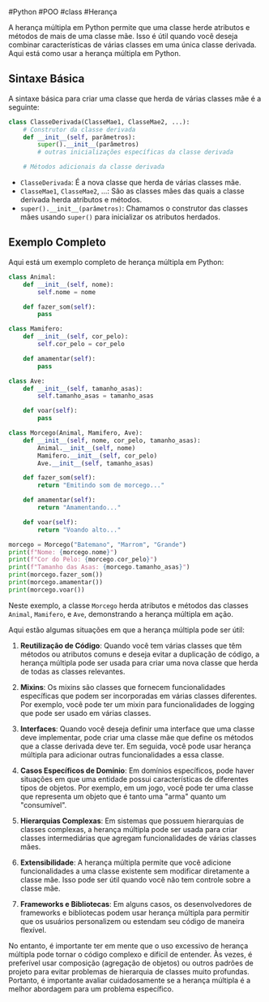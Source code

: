 #Python #POO #class #Herança 

A herança múltipla em Python permite que uma classe herde atributos e métodos de mais de uma classe mãe. Isso é útil quando você deseja combinar características de várias classes em uma única classe derivada. Aqui está como usar a herança múltipla em Python.

## Sintaxe Básica

A sintaxe básica para criar uma classe que herda de várias classes mãe é a seguinte:

```python
class ClasseDerivada(ClasseMae1, ClasseMae2, ...):
    # Construtor da classe derivada
    def __init__(self, parâmetros):
        super().__init__(parâmetros)
        # outras inicializações específicas da classe derivada

    # Métodos adicionais da classe derivada
```

- `ClasseDerivada`: É a nova classe que herda de várias classes mãe.
- `ClasseMae1`, `ClasseMae2`, ...: São as classes mães das quais a classe derivada herda atributos e métodos.
- `super().__init__(parâmetros)`: Chamamos o construtor das classes mães usando `super()` para inicializar os atributos herdados.

## Exemplo Completo

Aqui está um exemplo completo de herança múltipla em Python:

```python
class Animal:
    def __init__(self, nome):
        self.nome = nome

    def fazer_som(self):
        pass

class Mamifero:
    def __init__(self, cor_pelo):
        self.cor_pelo = cor_pelo

    def amamentar(self):
        pass

class Ave:
    def __init__(self, tamanho_asas):
        self.tamanho_asas = tamanho_asas

    def voar(self):
        pass

class Morcego(Animal, Mamifero, Ave):
    def __init__(self, nome, cor_pelo, tamanho_asas):
        Animal.__init__(self, nome)
        Mamifero.__init__(self, cor_pelo)
        Ave.__init__(self, tamanho_asas)

    def fazer_som(self):
        return "Emitindo som de morcego..."

    def amamentar(self):
        return "Amamentando..."

    def voar(self):
        return "Voando alto..."

morcego = Morcego("Batemano", "Marrom", "Grande")
print(f"Nome: {morcego.nome}")
print(f"Cor do Pelo: {morcego.cor_pelo}")
print(f"Tamanho das Asas: {morcego.tamanho_asas}")
print(morcego.fazer_som())
print(morcego.amamentar())
print(morcego.voar())
```

Neste exemplo, a classe `Morcego` herda atributos e métodos das classes `Animal`, `Mamifero`, e `Ave`, demonstrando a herança múltipla em ação.

Aqui estão algumas situações em que a herança múltipla pode ser útil:

1. **Reutilização de Código**: Quando você tem várias classes que têm métodos ou atributos comuns e deseja evitar a duplicação de código, a herança múltipla pode ser usada para criar uma nova classe que herda de todas as classes relevantes.

2. **Mixins**: Os mixins são classes que fornecem funcionalidades específicas que podem ser incorporadas em várias classes diferentes. Por exemplo, você pode ter um mixin para funcionalidades de logging que pode ser usado em várias classes.

3. **Interfaces**: Quando você deseja definir uma interface que uma classe deve implementar, pode criar uma classe mãe que define os métodos que a classe derivada deve ter. Em seguida, você pode usar herança múltipla para adicionar outras funcionalidades a essa classe.

4. **Casos Específicos de Domínio**: Em domínios específicos, pode haver situações em que uma entidade possui características de diferentes tipos de objetos. Por exemplo, em um jogo, você pode ter uma classe que representa um objeto que é tanto uma "arma" quanto um "consumível".

5. **Hierarquias Complexas**: Em sistemas que possuem hierarquias de classes complexas, a herança múltipla pode ser usada para criar classes intermediárias que agregam funcionalidades de várias classes mães.

6. **Extensibilidade**: A herança múltipla permite que você adicione funcionalidades a uma classe existente sem modificar diretamente a classe mãe. Isso pode ser útil quando você não tem controle sobre a classe mãe.

7. **Frameworks e Bibliotecas**: Em alguns casos, os desenvolvedores de frameworks e bibliotecas podem usar herança múltipla para permitir que os usuários personalizem ou estendam seu código de maneira flexível.

No entanto, é importante ter em mente que o uso excessivo de herança múltipla pode tornar o código complexo e difícil de entender. Às vezes, é preferível usar composição (agregação de objetos) ou outros padrões de projeto para evitar problemas de hierarquia de classes muito profundas. Portanto, é importante avaliar cuidadosamente se a herança múltipla é a melhor abordagem para um problema específico.